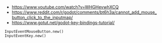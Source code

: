 
 * https://www.youtube.com/watch?v=WHGHevwhXCQ
 * https://www.reddit.com/r/godot/comments/bt6h3a/cannot_add_mouse_button_click_to_the_inputmap/
 * https://www.gotut.net/godot-key-bindings-tutorial/

```
InputEventMouseButton.new()
InputEventKey.new()

```
